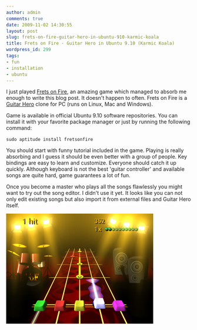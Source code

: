```yaml
---
author: admin
comments: true
date: 2009-11-02 14:30:55
layout: post
slug: frets-on-fire-guitar-hero-in-ubuntu-910-karmic-koala
title: Frets on Fire - Guitar Hero in Ubuntu 9.10 (Karmic Koala)
wordpress_id: 299
tags:
- fun
- installation
- ubuntu
---
```


I just played [Frets on Fire](http://fretsonfire.sourceforge.net/), an amazing game which managed to absorb me enough to write this blog post. It doesn't happen to often. Frets on Fire is a [Guitar Hero](http://hub.guitarhero.com/) clone for PC (runs on Linux, Mac and Windows).

Game is available in official Ubuntu 9.10 software repositories. You can install it with your favorite package manager or just by running the following command:

    
    sudo aptitude install fretsonfire


You should start with funny tutorial included in the game. Playing is really absorbing and I guess it should be even better with a group of people. Key bindings are easy to learn and customize. Everyone should catch it up quickly. Although keyboard is not the best 'guitar controller' and available songs are quite hard, game guarantees a lot of fun.

Once you become a master who plays all the songs flawlessly you might want to try out the song editor. I didn't use it yet. It looks like you can not only edit existing songs but also import it from external files and Guitar Hero itself.

[![Frets on Fire](/uploads/wp/2009/11/frets-on-fire-04-400x300.png)](/uploads/wp/2009/11/frets-on-fire-04.png)

